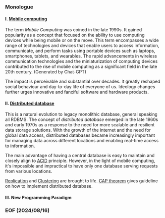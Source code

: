 ### Monologue


#### I. [Mobile computing](https://en.wikipedia.org/wiki/Mobile_computing)
The term *Mobile Computing* was coined in the late 1990s. It gained popularity as a concept that focused on the ability to use computing devices while being mobile or on the move. This term encompasses a wide range of technologies and devices that enable users to access information, communicate, and perform tasks using portable devices such as laptops, smartphones, tablets, and wearables. The rapid advancements in wireless communication technologies and the miniaturization of computing devices contributed to the rise of mobile computing as a significant field in the late 20th century. (Generated by Chat-GPT) 

The impact is perceivable and substantial over decades. It greatly reshaped social behaviour and day-to-day life of everyone of us. Ideology changes further urges innovative and fanciful software and hardware products. 


#### II. [Distributed database](https://en.wikipedia.org/wiki/Distributed_database)
This is a natural evolution to legacy monolithic database, general speaking all RDBMS. The concept of *distributed database* emerged in the late 1960s and early 1970s as a response to the need for more scalable and resilient data storage solutions. With the growth of the internet and the need for global data access, distributed databases became increasingly important for managing data across different locations and enabling real-time access to information. 

The main advantage of having a central database is easy to maintain and closely align to [ACID](https://en.wikipedia.org/wiki/ACID) principle. However, in the light of mobile computing, it's impossible and impractical to have only one database serving requests from various locations. 

[Replication](https://en.wikipedia.org/wiki/Replication_(computing)) and [Clustering](https://en.wikipedia.org/wiki/Clustering) are brought to life. [CAP theorem](https://en.wikipedia.org/wiki/CAP_theorem) gives guideline on how to implement distributed database. 


#### III. New Programming Paradigm 


### EOF (2024/08/16)


